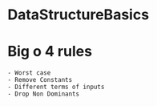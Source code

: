# DataStructureBasics

# Big o 4 rules 
    - Worst case
    - Remove Constants
    - Different terms of inputs
    - Drop Non Dominants 